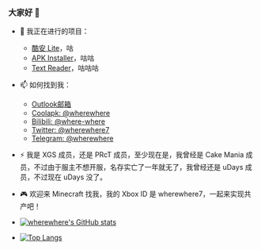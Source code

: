 ### 大家好 👋

- 🔭 我正在进行的项目：
  - [酷安 Lite](https://github.com/Coolapk-UWP/Coolapk-Lite)，咕
  - [APK Installer](https://github.com/Paving-Base/APK-Installer)，咕咕
  - [Text Reader](https://github.com/wherewhere/Text-Reader)，咕咕咕

- 📫 如何找到我：
  - [Outlook邮箱](mailto:qq2518766683@outlook.com)
  - [Coolapk: @wherewhere](https://www.coolapk.com/536381)
  - [Bilibili: @where-where](https://space.bilibili.com/266112738/)
  - [Twitter: @wherewhere7](https://twitter.com/wherewhere7)
  - [Telegram: @wherewhere](https://t.me/wherewhere)
  
- ⚡ 我是 XGS 成员，还是 PRcT 成员，至少现在是，我曾经是 Cake Mania 成员，不过由于服主不想开服，名存实亡了一年就无了，我曾经还是 uDays 成员，不过现在 uDays 没了。

- 🎮 欢迎来 Minecraft 找我，我的 Xbox ID 是 wherewhere7，一起来实现共产吧！

- [![wherewhere's GitHub stats](https://github-readme-stats.vercel.app/api?username=wherewhere&theme=nord&show_icons=true&count_private=true&locale=cn)](https://github.com/wherewhere)

- [![Top Langs](https://github-readme-stats.vercel.app/api/top-langs/?username=wherewhere&layout=compact&theme=nord&show_icons=true&count_private=true&locale=cn)](https://github.com/wherewhere)

<!--
**wherewhere/wherewhere** is a ✨ _special_ ✨ repository because its `README.md` (this file) appears on your GitHub profile.

Here are some ideas to get you started:

- 🔭 I’m currently working on ...
- 🌱 I’m currently learning ...
- 👯 I’m looking to collaborate on ...
- 🤔 I’m looking for help with ...
- 💬 Ask me about ...
- 📫 How to reach me: ...
- 😄 Pronouns: ...
- ⚡ Fun fact: ...
-->
